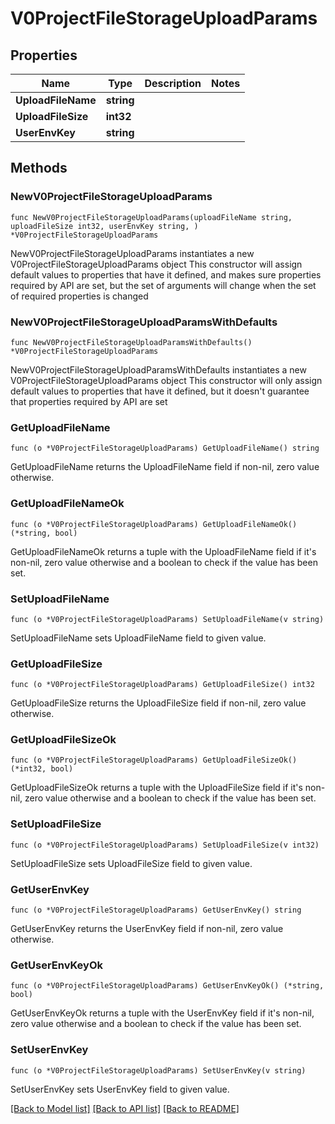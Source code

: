 # V0ProjectFileStorageUploadParams

## Properties

Name | Type | Description | Notes
------------ | ------------- | ------------- | -------------
**UploadFileName** | **string** |  | 
**UploadFileSize** | **int32** |  | 
**UserEnvKey** | **string** |  | 

## Methods

### NewV0ProjectFileStorageUploadParams

`func NewV0ProjectFileStorageUploadParams(uploadFileName string, uploadFileSize int32, userEnvKey string, ) *V0ProjectFileStorageUploadParams`

NewV0ProjectFileStorageUploadParams instantiates a new V0ProjectFileStorageUploadParams object
This constructor will assign default values to properties that have it defined,
and makes sure properties required by API are set, but the set of arguments
will change when the set of required properties is changed

### NewV0ProjectFileStorageUploadParamsWithDefaults

`func NewV0ProjectFileStorageUploadParamsWithDefaults() *V0ProjectFileStorageUploadParams`

NewV0ProjectFileStorageUploadParamsWithDefaults instantiates a new V0ProjectFileStorageUploadParams object
This constructor will only assign default values to properties that have it defined,
but it doesn't guarantee that properties required by API are set

### GetUploadFileName

`func (o *V0ProjectFileStorageUploadParams) GetUploadFileName() string`

GetUploadFileName returns the UploadFileName field if non-nil, zero value otherwise.

### GetUploadFileNameOk

`func (o *V0ProjectFileStorageUploadParams) GetUploadFileNameOk() (*string, bool)`

GetUploadFileNameOk returns a tuple with the UploadFileName field if it's non-nil, zero value otherwise
and a boolean to check if the value has been set.

### SetUploadFileName

`func (o *V0ProjectFileStorageUploadParams) SetUploadFileName(v string)`

SetUploadFileName sets UploadFileName field to given value.


### GetUploadFileSize

`func (o *V0ProjectFileStorageUploadParams) GetUploadFileSize() int32`

GetUploadFileSize returns the UploadFileSize field if non-nil, zero value otherwise.

### GetUploadFileSizeOk

`func (o *V0ProjectFileStorageUploadParams) GetUploadFileSizeOk() (*int32, bool)`

GetUploadFileSizeOk returns a tuple with the UploadFileSize field if it's non-nil, zero value otherwise
and a boolean to check if the value has been set.

### SetUploadFileSize

`func (o *V0ProjectFileStorageUploadParams) SetUploadFileSize(v int32)`

SetUploadFileSize sets UploadFileSize field to given value.


### GetUserEnvKey

`func (o *V0ProjectFileStorageUploadParams) GetUserEnvKey() string`

GetUserEnvKey returns the UserEnvKey field if non-nil, zero value otherwise.

### GetUserEnvKeyOk

`func (o *V0ProjectFileStorageUploadParams) GetUserEnvKeyOk() (*string, bool)`

GetUserEnvKeyOk returns a tuple with the UserEnvKey field if it's non-nil, zero value otherwise
and a boolean to check if the value has been set.

### SetUserEnvKey

`func (o *V0ProjectFileStorageUploadParams) SetUserEnvKey(v string)`

SetUserEnvKey sets UserEnvKey field to given value.



[[Back to Model list]](../README.md#documentation-for-models) [[Back to API list]](../README.md#documentation-for-api-endpoints) [[Back to README]](../README.md)


